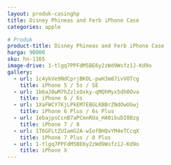 ```yaml
---
layout: produk-casinghp
title: Disney Phineas and Ferb iPhone Case
categories: apple

# Produk
product-title: Disney Phineas and Ferb iPhone Case
harga: 90000
sku: hn-1165
image-drive: 1-tlgq7PPFdM5BE6y2zWd9Wsfz1J-Kd9o
gallery:
  - url: 1c4ykVe9NdCprjBKOL-pwH3m87ivVOTcg
    title: iPhone 5 / 5s / SE
  - url: 1b6aJ0wM7hZzlxOxky-qMQhMyx5dh0Ova
    title: iPhone 6 / 6s
  - url: 1XaFWCY7KjLPkEM7EBGLKBBrZNdOwUGwj
    title: iPhone 6 Plus / 6s Plus
  - url: 1ebajpsCcnB7aPCmnRUa_HA0ibuDI0Bzg
    title: iPhone 7 / 8
  - url: 1T6GFLtZUIamG2A-wIofBHQvYM4eTCcqX
    title: iPhone 7 Plus / 8 Plus
  - url: 1-tlgq7PPFdM5BE6y2zWd9Wsfz1J-Kd9o
    title: iPhone X
---
```

